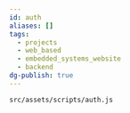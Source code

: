 ```yaml
---
id: auth
aliases: []
tags:
  - projects
  - web_based
  - embedded_systems_website
  - backend
dg-publish: true
---
```

`src/assets/scripts/auth.js`

```js

```